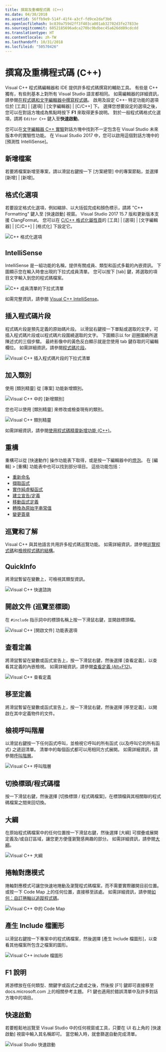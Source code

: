 ```yaml
---
title: 撰寫及重構程式碼 (C++)
ms.date: 04/30/2018
ms.assetid: 56ffb9e9-514f-41f4-a3cf-fd9ce2daf3b6
ms.openlocfilehash: bc839a759d2ff3f403ca001ab32702d3fe27833e
ms.sourcegitcommit: 6052185696adca270bc9bdbec45a626dd89cdcdd
ms.translationtype: HT
ms.contentlocale: zh-TW
ms.lasthandoff: 10/31/2018
ms.locfileid: "50570426"
---
```

# <a name="writing-and-refactoring-code-c"></a>撰寫及重構程式碼 (C++)

Visual C++ 程式碼編輯器和 IDE 提供許多程式碼撰寫的輔助工具。 有些是 C++ 獨有，有些則基本上對所有 Visual Studio 語言都相同。 如需編輯器的詳細資訊，請參閱[在程式碼和文字編輯器中撰寫程式碼](/visualstudio/ide/writing-code-in-the-code-and-text-editor)。 啟用及設定 C++- 特定功能的選項位於 [工具] &#124; [選項] &#124; [文字編輯器] &#124; [C/C++] 下。 選擇您想要設定的選項之後，您可以在對話方塊成為焦點時按下 **F1** 來取得更多說明。 對於一般程式碼格式化選項，請將 `Editor C++` 鍵入至**快速啟動**。

您可以在[文字編輯器 C++ 實驗](/visualstudio/ide/reference/options-text-editor-c-cpp-experimental)對話方塊中找到不一定包含在 Visual Studio 未來版本中的實驗性功能。 在 Visual Studio 2017 中，您可以啟用這個對話方塊中的 [預測性 IntelliSense]。

## <a name="adding-new-files"></a>新增檔案

若要將檔案新增至專案，請以滑鼠右鍵按一下 [方案總管] 中的專案節點，並選擇 [新增] &#124; [新增]。

## <a name="formatting-options"></a>格式化選項

若要設定格式化選項，例如縮排、以大括弧完成和顏色標示，請將 "C++ Formatting" 鍵入至 [快速啟動] 視窗。 Visual Studio 2017 15.7 版和更新版本支援 ClangFormat。 您可以在 [C/C++ 格式化屬性頁](/visualstudio/ide/reference/options-text-editor-c-cpp-formatting)的 [工具] &#124; [選項] &#124; [文字編輯器] &#124; [C/C++] &#124; [格式化] 下設定它。

![C++ 格式化選項](media/cpp-formatting-options.png)

## <a name="intellisense"></a>IntelliSense

IntelliSense 是一組功能的名稱，提供有關成員、類型和函式多載的內嵌資訊。 下圖顯示您在輸入時會出現的下拉式成員清單。 您可以按下 [tab] 鍵，將選取的項目文字輸入到您的程式碼檔案。

![C&#43;&#43; 成員清單的下拉式清單](../ide/media/vs2015_cpp_statement_completion.png "vs2015_cpp_statement_completion")

如需完整資訊，請參閱 [Visual C++ IntelliSense](/visualstudio/ide/visual-cpp-intellisense)。

## <a name="insert-snippets"></a>插入程式碼片段

程式碼片段是預先定義的原始碼片段。 以滑鼠右鍵按一下單點或選取的文字，可插入程式碼片段或以程式碼片段圍繞選取的文字。 下圖顯示以 for 迴圈圍繞所選陳述式的三個步驟。 最終影像中的黃色反白顯示就是您使用 tab 鍵存取的可編輯欄位。 如需詳細資訊，請參閱[程式碼片段](/visualstudio/ide/code-snippets)。

![Visual C&#43;&#43; 插入程式碼片段的下拉式清單](../ide/media/vs2015_cpp_surround_with.png "vs2015_cpp_surround_with")

## <a name="add-class"></a>加入類別

使用 [類別精靈] 從 [專案] 功能新增類別。

![Visual C&#43;&#43; 中的 [新增類別]](../ide/media/vs2015_cpp_add_class.png "vs2015_cpp_add_class")

您也可以使用 [類別精靈] 來修改或檢查現有的類別。

![Visual C&#43;&#43; 類別精靈](../ide/media/vs2015_cpp_class_wizard.png "vs2015_cpp_class_wizard")

如需詳細資訊，請參閱[使用程式碼精靈新增功能 (C++)](../ide/adding-functionality-with-code-wizards-cpp.md)。

## <a name="refactoring"></a>重構

重構可以從 [快速動作] 操作功能表下取得，或是按一下編輯器中的[燈泡](/visualstudio/ide/perform-quick-actions-with-light-bulbs)。  在 [編輯] > [重構] 功能表中也可以找到部分項目。  這些功能包括：

* [重新命名](refactoring/rename.md)
* [擷取函式](refactoring/extract-function.md)
* [實作純虛擬函式](refactoring/implement-pure-virtuals.md)
* [建立宣告/定義](refactoring/create-declaration-definition.md)
* [移動函式定義](refactoring/move-definition-location.md)
* [轉換為原始字串常值](refactoring/convert-to-raw-string-literal.md)
* [變更簽章](refactoring/change-signature.md)

## <a name="navigate-and-understand"></a>巡覽和了解

Visual C++ 與其他語言共用許多程式碼巡覽功能。 如需詳細資訊，請參閱[巡覽程式碼](/visualstudio/ide/navigating-code)和[檢視程式碼的結構](/visualstudio/ide/viewing-the-structure-of-code)。

## <a name="quickinfo"></a>QuickInfo

將滑鼠暫留在變數上，可檢視其類型資訊。

![Visual C&#43;&#43; 快速諮詢](../ide/media/vs2015_cpp_quickinfo.png "vs2015_cpp_quickInfo")

## <a name="open-document-navigate-to-header"></a>開啟文件 (巡覽至標頭)

在 `#include` 指示詞中的標頭名稱上按一下滑鼠右鍵，並開啟標頭檔。

![Visual C&#43;&#43; [開啟文件] 功能表選項](../ide/media/vs2015_cpp_open_document.png "vs2015_cpp_open_document")

## <a name="peek-definition"></a>查看定義

將滑鼠暫留在變數或函式宣告上，按一下滑鼠右鍵，然後選擇 [查看定義]，以查看其定義的內嵌檢視。 如需詳細資訊，請參閱[查看定義 (Alt+F12)](/visualstudio/ide/how-to-view-and-edit-code-by-using-peek-definition-alt-plus-f12)。

![Visual C&#43;&#43; 查看定義](../ide/media/vs2015_cpp_peek_definition.png "vs2015_cpp_peek_definition")

## <a name="go-to-definition"></a>移至定義

將滑鼠暫留在變數或函式宣告上，按一下滑鼠右鍵，然後選擇 [移至定義]，以開啟在其中定義物件的文件。

## <a name="view-call-hierarchy"></a>檢視呼叫階層

以滑鼠右鍵按一下任何函式呼叫，並檢視它呼叫的所有函式 (以及呼叫它的所有函式) 之遞迴清單。 清單中的每個函式都可以用相同方式展開。 如需詳細資訊，請參閱[呼叫階層](/visualstudio/ide/reference/call-hierarchy)。

![Visual C&#43;&#43; 呼叫階層](../ide/media/vs2015_cpp_call_hierarchy.png "vs2015_cpp_call_hierarchy")

## <a name="toggle-header--code-file"></a>切換標頭/程式碼檔

按一下滑鼠右鍵，然後選擇 [切換標頭 / 程式碼檔案]，在標頭檔與其相關聯的程式碼檔案之間來回切換。

## <a name="outlining"></a>大綱

在原始程式碼檔案中的任何位置按一下滑鼠右鍵，然後選擇 [大綱] 可摺疊或展開定義及/或自訂區域，讓您更方便僅瀏覽感興趣的部分。 如需詳細資訊，請參閱[大綱](/visualstudio/ide/outlining)。

![Visual C&#43;&#43; 大綱](../ide/media/vs2015_cpp_outlining.png "vs2015_cpp_outlining")

## <a name="scrollbar-map-mode"></a>捲軸對應模式

捲軸對應模式可讓您快速地捲動及瀏覽程式碼檔案，而不需要實際離開目前位置。 或按一下 Code Map 上的任何位置，直接移至該處。 如需詳細資訊，請參閱[如何：自訂捲軸以追蹤程式碼](/visualstudio/ide/how-to-track-your-code-by-customizing-the-scrollbar)。

![Visual C&#43;&#43; 中的 Code Map](../ide/media/vs2015_cpp_code_map.png "vs2015_cpp_code_map")

## <a name="generate-graph-of-include-files"></a>產生 Include 檔圖形

以滑鼠右鍵按一下專案中的程式碼檔案，然後選擇 [產生 Include 檔圖形]，以查看其他檔案所包含之檔案的圖形。

![Visual C&#43;&#43; include 檔圖形](../ide/media/vs2015_cpp_include_graph.png "vs2015_cpp_include_graph")

## <a name="f1-help"></a>F1 說明

將游標放在任何類型、關鍵字或函式之處或之後，然後按 [F1] 鍵即可直接移至 docs.microsoft.com 上的相關參考主題。 F1 鍵也適用於錯誤清單中及許多對話方塊中的項目。

## <a name="quick-launch"></a>快速啟動

若要輕鬆地巡覽至 Visual Studio 中的任何視窗或工具，只要在 UI 右上角的 [快速啟動] 視窗中輸入其名稱即可。 當您輸入時，就會篩選自動完成清單。

![Visual Studio 快速啟動](../ide/media/vs2015_cpp_quick_launch.png "vs2015_cpp_quick_launch")
